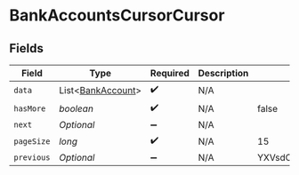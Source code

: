 # BankAccountsCursorCursor


## Fields

| Field                                                   | Type                                                    | Required                                                | Description                                             | Example                                                 |
| ------------------------------------------------------- | ------------------------------------------------------- | ------------------------------------------------------- | ------------------------------------------------------- | ------------------------------------------------------- |
| `data`                                                  | List<[BankAccount](../../models/shared/BankAccount.md)> | :heavy_check_mark:                                      | N/A                                                     |                                                         |
| `hasMore`                                               | *boolean*                                               | :heavy_check_mark:                                      | N/A                                                     | false                                                   |
| `next`                                                  | *Optional<String>*                                      | :heavy_minus_sign:                                      | N/A                                                     |                                                         |
| `pageSize`                                              | *long*                                                  | :heavy_check_mark:                                      | N/A                                                     | 15                                                      |
| `previous`                                              | *Optional<String>*                                      | :heavy_minus_sign:                                      | N/A                                                     | YXVsdCBhbmQgYSBtYXhpbXVtIG1heF9yZXN1bHRzLol=            |